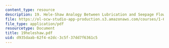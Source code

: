 ```yaml
---
content_type: resource
description: 19. Hele-Shaw Analogy Between Lubrication and Seepage Flows
file: https://ol-ocw-studio-app-production.s3.amazonaws.com/courses/1-63-advanced-fluid-dynamics-of-the-environment-fall-2002/d935daab62f4e2dc3c5f37dd7f6361c5_19heleshaw.pdf
file_type: application/pdf
resourcetype: Document
title: 19heleshaw.pdf
uid: d935daab-62f4-e2dc-3c5f-37dd7f6361c5
---
```

